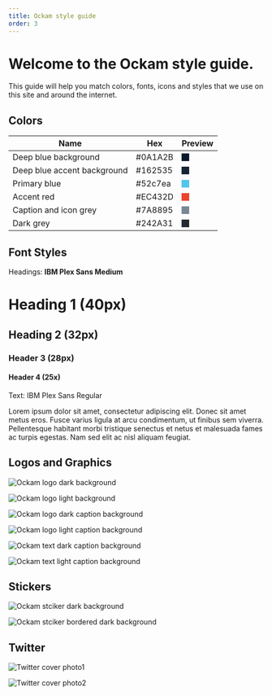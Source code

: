 ```yaml
---
title: Ockam style guide
order: 3
---
```

# Welcome to the Ockam style guide.

This guide will help you match colors, fonts, icons and styles that we use on this site and around the internet.

## Colors
| Name  | Hex   | Preview   |
|---|---|---|
| Deep blue background | #0A1A2B   | <div style="width: 15px; height: 15px; background-color: #0A1A2B"></div>  |
| Deep blue accent background  | #162535   | <div style="width: 15px; height: 15px; background-color: #162535"></div>  |
| Primary blue  | #52c7ea   | <div style="width: 15px; height: 15px; background-color: #52c7ea"></div>  |
| Accent red  | #EC432D | <div style="width: 15px; height: 15px; background-color: #EC432D"></div> |
| Caption and icon grey  | #7A8895 | <div style="width: 15px; height: 15px; background-color: #7A8895"></div> |
| Dark grey  | #242A31 | <div style="width: 15px; height: 15px; background-color: #242A31"></div> |

## Font Styles

Headings: **IBM Plex Sans Medium**

<h1>Heading 1 (40px)</h1>

<h2>Heading 2  (32px)</h2>

### Header 3 (28px)

#### Header 4 (25x)

Text: IBM Plex Sans Regular

Lorem ipsum dolor sit amet, consectetur adipiscing elit. Donec sit amet metus eros. Fusce varius ligula at arcu condimentum, ut finibus sem viverra. Pellentesque habitant morbi tristique senectus et netus et malesuada fames ac turpis egestas. Nam sed elit ac nisl aliquam feugiat.

## Logos and Graphics


![Ockam logo dark background](./assets/logo/logo_dark_background_preview.svg)

![Ockam logo light background](./assets/logo/logo_white_background_preview.svg)

![Ockam logo dark  caption background](./assets/logo/logo_caption_dark_background_preview.svg)

![Ockam logo light caption background](./assets/logo/logo_caption_white_background_preview.svg)

![Ockam text dark caption background](./assets/logo/text_caption_dark_background_preview.svg)

![Ockam text light caption background](./assets/logo/text_caption_white_background_preview.svg)


## Stickers

![Ockam stciker dark background](./assets/stickers/sticker_dark_background.svg)

![Ockam stciker bordered dark background](./assets/stickers/sticker_bordered_dark_backround.svg)

## Twitter


![Twitter cover photo1](./assets/twitter/twitter_cover_1.png)

![Twitter cover photo2](./assets/twitter/twitter_cover_2.png)
